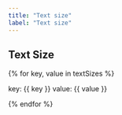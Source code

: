 ```yaml
---
title: "Text size"
label: "Text size"
---
```


## Text Size

{% for key, value in textSizes %}

<div class="text-{{ key }} text-black">
 key: {{ key }} 
 value: {{ value }}
</div>

{% endfor %}
